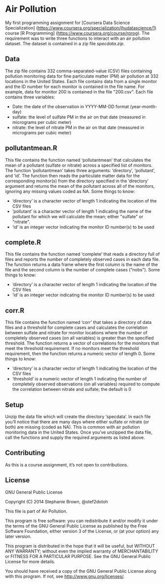# Air Pollution

My first programming assignment for [Coursera Data Science Specialization] (https://www.coursera.org/specialization/jhudatascience/1) course [R Programming] (https://www.coursera.org/course/rprog).  The requirement was to write three functions to interact with an air pollution dataset. The dataset is contained in a zip file *specdata.zip*.

## Data

The zip file contains 332 comma-separated-value (CSV) files containing pollution monitoring data for fine particulate matter (PM) air pollution at 332 locations in the United States. Each file contains data from a single monitor and the ID number for each monitor is contained in the file name. For example, data for monitor 200 is contained in the file "200.csv". Each file contains three variables:

* Date: the date of the observation in YYYY-MM-DD format (year-month-day)
* sulfate: the level of sulfate PM in the air on that date (measured in micrograms per cubic meter)
* nitrate: the level of nitrate PM in the air on that date (measured in micrograms per cubic meter)

## pollutantmean.R
This file contains the function named ‘pollutantmean’ that calculates the mean of a pollutant (sulfate or nitrate) across a specified list of monitors. The function ‘pollutantmean’ takes three arguments: ‘directory’, ‘pollutant’, and ‘id’. The function then reads the particulate matter data for the corresponding monitor(s) from the directory specified in the ‘directory’ argument and returns the mean of the pollutant across all of the monitors, ignoring any missing values coded as NA.  Some things to know:

* ’directory’ is a character vector of length 1 indicating the location of the CSV files
* ’pollutant’ is a character vector of length 1 indicating the name of the pollutant for which we will calculate the mean; either "sulfate" or "nitrate".
* ‘id’ is an integer vector indicating the monitor ID number(s) to be used

## complete.R
This file contains the function named ‘complete’ that reads a directory full of files and reports the number of completely observed cases in each data file. The function returns a data frame where the first column is the name of the file and the second column is the number of complete cases (“nobs”).  Some things to know:

* ’directory’ is a character vector of length 1 indicating the location of the CSV files
* ’id’ is an integer vector indicating the monitor ID number(s) to be used

## corr.R
This file contains the function named ‘corr’ that takes a directory of data files and a threshold for complete cases and calculates the correlation between sulfate and nitrate for monitor locations where the number of completely observed cases (on all variables) is greater than the specified threshold.  The function returns a vector of correlations for the monitors that meet the threshold requirement. If no monitors meet the threshold requirement, then the function returns a numeric vector of length 0. Some things to know:

* ‘directory’ is a character vector of length 1 indicating the location of the CSV files
* ‘threshold’ is a numeric vector of length 1 indicating the number of completely observed observations (on all variables) required to compute the correlation between nitrate and sulfate; the default is 0

## Setup

Unzip the data file which will create the directory ‘specdata’. In each file you’ll notice that there are many days where either sulfate or nitrate (or both) are missing (coded as NA). This is common with air pollution monitoring data in the United States.  Once you’ve unzipped the data file, call the functions and supply the required arguments as listed above.

## Contributing

As this is a course assignment, it’s not open to contributions.

## License

GNU General Public License

Copyright (C) 2014 Stephanie Brown, @stef2dotoh

This file is part of Air Pollution.

This program is free software: you can redistribute it and/or modify it under the terms of the GNU General Public License as published by the Free Software Foundation, either version 3 of the License, or (at your option) any later version.

This program is distributed in the hope that it will be useful, but WITHOUT ANY WARRANTY; without even the implied warranty of MERCHANTABILITY or FITNESS FOR A PARTICULAR PURPOSE. See the GNU General Public License for more details.

You should have received a copy of the GNU General Public License along with this program.  If not, see <http://www.gnu.org/licenses/>.

